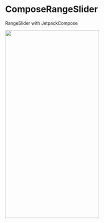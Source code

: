# ComposeRangeSlider
RangeSlider with JetpackCompose

<img src="https://user-images.githubusercontent.com/10692245/205455740-2a6ebb6e-9fe6-46c1-892c-23a3699459b5.gif" width="300" height="600"/>
